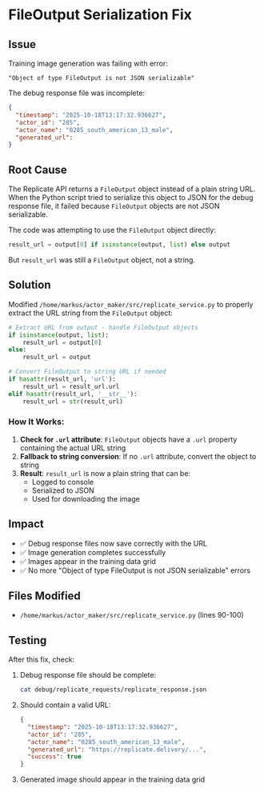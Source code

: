 # FileOutput Serialization Fix

## Issue
Training image generation was failing with error:
```
"Object of type FileOutput is not JSON serializable"
```

The debug response file was incomplete:
```json
{
  "timestamp": "2025-10-18T13:17:32.936627",
  "actor_id": "285",
  "actor_name": "0285_south_american_13_male",
  "generated_url": 
}
```

## Root Cause
The Replicate API returns a `FileOutput` object instead of a plain string URL. When the Python script tried to serialize this object to JSON for the debug response file, it failed because `FileOutput` objects are not JSON serializable.

The code was attempting to use the `FileOutput` object directly:
```python
result_url = output[0] if isinstance(output, list) else output
```

But `result_url` was still a `FileOutput` object, not a string.

## Solution
Modified `/home/markus/actor_maker/src/replicate_service.py` to properly extract the URL string from the `FileOutput` object:

```python
# Extract URL from output - handle FileOutput objects
if isinstance(output, list):
    result_url = output[0]
else:
    result_url = output

# Convert FileOutput to string URL if needed
if hasattr(result_url, 'url'):
    result_url = result_url.url
elif hasattr(result_url, '__str__'):
    result_url = str(result_url)
```

### How It Works:
1. **Check for `.url` attribute**: `FileOutput` objects have a `.url` property containing the actual URL string
2. **Fallback to string conversion**: If no `.url` attribute, convert the object to string
3. **Result**: `result_url` is now a plain string that can be:
   - Logged to console
   - Serialized to JSON
   - Used for downloading the image

## Impact
- ✅ Debug response files now save correctly with the URL
- ✅ Image generation completes successfully
- ✅ Images appear in the training data grid
- ✅ No more "Object of type FileOutput is not JSON serializable" errors

## Files Modified
- `/home/markus/actor_maker/src/replicate_service.py` (lines 90-100)

## Testing
After this fix, check:
1. Debug response file should be complete:
   ```bash
   cat debug/replicate_requests/replicate_response.json
   ```
   
2. Should contain a valid URL:
   ```json
   {
     "timestamp": "2025-10-18T13:17:32.936627",
     "actor_id": "285",
     "actor_name": "0285_south_american_13_male",
     "generated_url": "https://replicate.delivery/...",
     "success": true
   }
   ```

3. Generated image should appear in the training data grid
